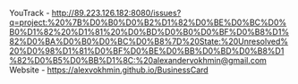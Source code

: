 YouTrack - http://89.223.126.182:8080/issues?q=project:%20%7B%D0%B0%D0%B2%D1%82%D0%BE%D0%BC%D0%B0%D1%82%20%D1%81%20%D0%BD%D0%B0%D0%BF%D0%B8%D1%82%D0%BA%D0%B0%D0%BC%D0%B8%7D%20State:%20Unresolved%20%D0%98%D1%81%D0%BF%D0%BE%D0%BB%D0%BD%D0%B8%D1%82%D0%B5%D0%BB%D1%8C:%20alexandervokhmin@gmail.com
Website - https://alexvokhmin.github.io/BusinessCard
